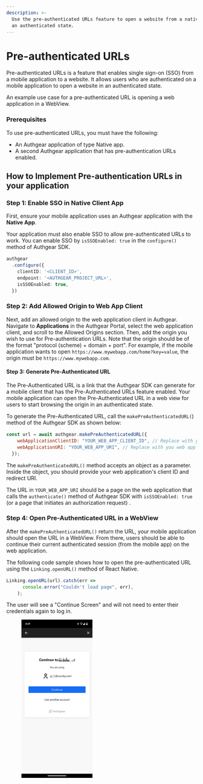 ```yaml
---
description: >-
  Use the pre-authenticated URLs feature to open a website from a native app in
  an authenticated state.
---
```


# Pre-authenticated URLs

Pre-authenticated URLs is a feature that enables single sign-on (SSO)  from a mobile application to a website. It allows users who are authenticated on a mobile application to open a website in an authenticated state.

An example use case for a pre-authenticated URL is opening a web application in a WebView.

### Prerequisites

&#x20;To use pre-authenticated URLs, you must have the following:

* An Authgear application of type Native app.
* A second Authgear application that has pre-authentication URLs enabled.

## How to Implement Pre-authentication URLs in your application

### Step 1: Enable SSO in Native Client App

First, ensure your mobile application uses an Authgear application with the **Native App**.

Your application must also enable SSO to allow pre-authenticated URLs to work. You can enable SSO by `isSSOEnabled: true` in the `configure()` method of Authgear SDK.

```typescript
authgear
  .configure({
    clientID: '<CLIENT_ID>',
    endpoint: '<AUTHGEAR_PROJECT_URL>',
    isSSOEnabled: true,
  })
```

### Step 2: Add Allowed Origin to Web App Client

Next, add an allowed origin to the web application client in Authgear. Navigate to **Applications** in the Authgear Portal, select the web application client, and scroll to the Allowed Origins section. Then, add the origin you wish to use for Pre-authentication URLs. Note that the origin should be of the format "protocol (scheme) + domain + port". For example, if the mobile application wants to open `https://www.mywebapp.com/home?key=value`, the origin must be `https://www.mywebapp.com`.

#### Step 3: Generate Pre-Authenticated URL

The Pre-Authenticated URL is a link that the Authgear SDK can generate for a mobile client that has the Pre-Authenticated URLs feature enabled. Your mobile application can open the Pre-Authenticated URL in a web view for users to start browsing the origin in an authenticated state.

To generate the Pre-Authenticated URL, call the `makePreAuthenticatedURL(`) method of the Authgear SDK as shown below:

```javascript
const url = await authgear.makePreAuthenticatedURL({
    webApplicationClientID: "YOUR_WEB_APP_CLIENT_ID", // Replace with you web app client id
    webApplicationURI: "YOUR_WEB_APP_URI", // Replace with you web app uri
  });
```

The `makePreAuthenticatedURL()` method accepts an object as a parameter. Inside the object, you should provide your web application's client ID and redirect URI.

The URL in `YOUR_WEB_APP_URI` should be a page on the web application that calls the `authenticate()` method of Authgear SDK with `isSSOEnabled: true` (or a page that initiates an authorization request) .&#x20;

### Step 4: Open Pre-Authenticated URL in a WebView

After the `makePreAuthenticatedURL()` return the URL, your mobile application should open the URL in a WebView. From there, users should be able to continue their current authenticated session (from the mobile app) on the web application.

The following code sample shows how to open the pre-authenticated URL using the `Linking.openURL()` method of React Native.

```javascript
Linking.openURL(url).catch(err =>
      console.error("Couldn't load page", err),
    );
```

The user will see a "Continue Screen" and will not need to enter their credentials again to log in.

<figure><img src="../../.gitbook/assets/authgear-preauthUrl.png" alt="" width="188"><figcaption></figcaption></figure>
